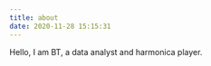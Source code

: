 ```yaml
---
title: about
date: 2020-11-28 15:15:31
---
```




Hello, I am BT, a data analyst and harmonica player.